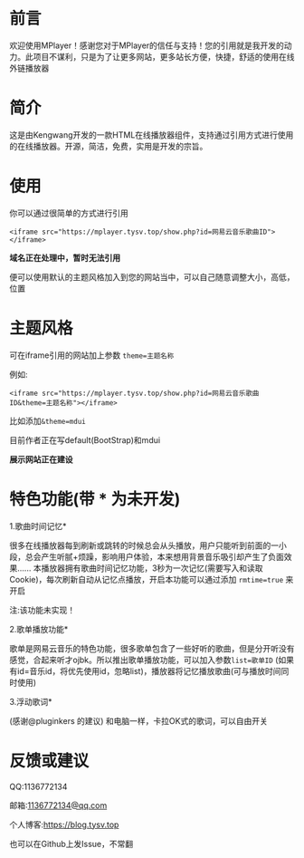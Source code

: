 # 前言

欢迎使用MPlayer！感谢您对于MPlayer的信任与支持！您的引用就是我开发的动力。此项目不谋利，只是为了让更多网站，更多站长方便，快捷，舒适的使用在线外链播放器

# 简介

这是由Kengwang开发的一款HTML在线播放器组件，支持通过引用方式进行使用的在线播放器。开源，简洁，免费，实用是开发的宗旨。

# 使用

你可以通过很简单的方式进行引用

 ```
<iframe src="https://mplayer.tysv.top/show.php?id=网易云音乐歌曲ID"></iframe>
```

 **域名正在处理中，暂时无法引用** 

便可以使用默认的主题风格加入到您的网站当中，可以自己随意调整大小，高低，位置

# 主题风格

可在iframe引用的网站加上参数 `theme=主题名称`

例如:

```
<iframe src="https://mplayer.tysv.top/show.php?id=网易云音乐歌曲ID&theme=主题名称"></iframe>
```

比如添加`&theme=mdui`

目前作者正在写default(BootStrap)和mdui

 **展示网站正在建设** 

# 特色功能(带 * 为未开发)

1.歌曲时间记忆*

  很多在线播放器每到刷新或跳转的时候总会从头播放，用户只能听到前面的一小段，总会产生听腻+烦躁，影响用户体验，本来想用背景音乐吸引却产生了负面效果......
   本播放器拥有歌曲时间记忆功能，3秒为一次记忆(需要写入和读取Cookie)，每次刷新自动从记忆点播放，开启本功能可以通过添加 `rmtime=true` 来开启

注:该功能未实现！

2.歌单播放功能*

歌单是网易云音乐的特色功能，很多歌单包含了一些好听的歌曲，但是分开听没有感觉，合起来听才ojbk。所以推出歌单播放功能，可以加入参数`list=歌单ID` (如果有id=音乐id，将优先使用id，忽略list)，播放器将记忆播放歌曲(可与播放时间同时使用)

3.浮动歌词*

(感谢@pluginkers 的建议)
和电脑一样，卡拉OK式的歌词，可以自由开关

# 反馈或建议

QQ:1136772134

邮箱:1136772134@qq.com

个人博客:https://blog.tysv.top

也可以在Github上发Issue，不常翻
